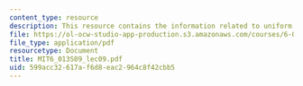 ```yaml
---
content_type: resource
description: This resource contains the information related to uniform plane waves.
file: https://ol-ocw-studio-app-production.s3.amazonaws.com/courses/6-013-electromagnetics-and-applications-spring-2009/599acc32617af6d8eac2964c8f42cbb5_MIT6_013S09_lec09.pdf
file_type: application/pdf
resourcetype: Document
title: MIT6_013S09_lec09.pdf
uid: 599acc32-617a-f6d8-eac2-964c8f42cbb5
---
```

